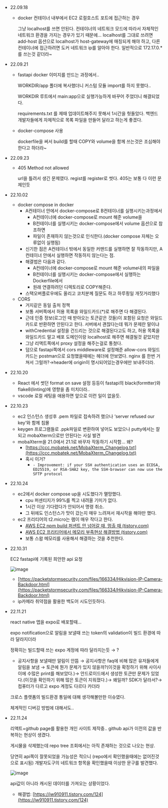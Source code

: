 - 22.09.18
    - docker 컨테이너 내부에서 EC2 로컬호스트 포트에 접근하는 경우
        
        그냥 localhost를 쓰면 안된다. 컨테이너의 네트워크 모드에 따라서 자체적인 네트워크 환경을 가지는 경우가 있기 때문에… localhost를 그대로 쓰려면 add-host 옵션으로 localhost가 host-gateway에 매칭되게 해야 하고, 다른 컨테이너에 접근하려면 도커 네트워크 ip를 알아야 한다. 일반적으로 172.17.0.*를 쓰는것 같더라~
        
- 22.09.21
    - fastapi docker 이미지를 만드는 과정에서..
        
        WORKDIR/app 폴더에 복사했더니 커스텀 모듈 import를 하지 못했다..
        
        WORKDIR 루트에서 main:app으로 실행가능하게 바꾸어 주었더니 해결되었다.
        
        requirements.txt 를 제때 업데이트해주지 못해서 1시간을 헛돌았다. 백엔드 개발자들에게 자체적으로 목록 파일을 만들어 달라고 하는게 좋겠다.
        
    - docker-compose 사용
        
        dockerfile을 써서 build를 할때 COPY와 volume을 함께 쓰는것은 조심해야 한다고 하더라~
        
- 22.09.23
    - 405 Method not allowed
        
        url을 틀려서 생긴 문제였다. regist를 register로 썻다. 405는 보통 다 이런 문제인듯
        
- 22.10.02
    - docker compose in docker
        - A컨테이너 안에서 docker-compose로 B컨테이너를 실행시키는과정에서
            - A컨테이너에 docker-compose로 mount 해준 volume을
            - B컨테이너를 실행시키는 docker-compose에서 volume 옵션으로 참조하면
            - 파일이 존재하지 않는것으로 인식한다.(docker compose 자체는 오류없이 실행됨)
        - 신기한 점은 A컨테이너 밖에서 동일한 커맨드를 실행하면 잘 작동하지만, A컨테이너 안에서 실행하면 작동하지 않는다는 점.
        - 해결법은 다음과 같다.
            - A컨테이너에 docker-compose로 mount 해준 volume내의 파일을
            - B컨테이너를 실행시키는 docker-compose에서 실행하는 Dockerfile에서
            - 원래 연결하려던 디렉토리로 COPY해준다.
        - 스택오버플로우에도 올리고 코치분께 질문도 하고 하루죙일 개짓거리했다
    - CORS
        - 거지같은 동일 출처 정책
        - 보통 서버쪽에서 허용 목록을 와일드카드(*)로 해주면 다 해결된다.
        - 근데 인증 정보(로그인 때 받아오는 토큰같은 것들)이 포함된 요청은 와일드카드로 반환하면 안된다고 한다. 서버에서 괜찮다는데 뭐가 문제란 말이냐
        - withCredential 설정을 건드리는 것으로 해결된다고도 하고, 허용 목록을 와일드카드 말고 배포 도메인이랑 localhost로 해주면 해결될것 같았지만
        - 그냥 리액트쪽에서 proxy 설정을 해주는걸로 퉁쳤다.
        - 덤으로 fastapi쪽에서 cors middleware로 설정해준 allow-cors 와일드카드는 postman으로 요청했을때에는 헤더에 안보였다. nginx 를 한번 거쳐서 그럴까?→header에 origin이 명시되어있는경우에만 보내주더라.
- 22.10.20
    - React 에서 썻던 format on save 설정 등등이 fastapi의 black(formtter)와 flake8(linting)에 영향을 좀 미치더라..
    - vscode 로컬 세팅을 애용하면 앞으로 이런 일이 없을듯.
- 22.10.23
    - ec2 인스턴스 생성후 .pem 파일로 접속하려 했으나 ‘server refused our key’와 함께 침몰
    - keygen 프로그램들로 .ppk파일로 변환하여 넣어도 보았으나 putty에서는 잘 되고 mobaXterm으로만 안된다는 사실 발견
    - mobaXterm을 21.0에서 21.1로 바꾸자 작동하기 시작함… 왜?
        - [https://ccc.mobatek.net/MobaXterm_Changelog.txt](https://ccc.mobatek.net/MobaXterm_Changelog.txt)
        - 혹시 이거?
            - `- Improvement: if your SSH authentication uses an ECDSA, ED25519, or RSA-SHA2 key, the SSH-browser can now use the SFTP protocol`
- 22.10.24
    - ec2에서 docker compose up을 시도했다가 멸망했다.
        - cpu 퍼센티지가 99%를 찍고 내려올 기미가 없다.
        - 1시간 이상 기다렸다가 안되어서 명령 취소.
        - 그 뒤에도 인스턴스가 맛이 갔는지 매우 느려져서 재시작을 해야만 했다.
    - ec2 프리티어의 t2.micro는 램이 매우 작다고 한다.
        - [AWS EC2 npm build 퍼센트 안 넘어갈 때, 멈출 때 (tistory.com)](https://dundung.tistory.com/284)
        - [AWS EC2 프리티어에서 메모리 부족현상 해결방법 (tistory.com)](https://sundries-in-myidea.tistory.com/102)
        - 보통 스왑 메모리를 사용해서 해결하는 것을 추천한다.
- 22.10.31
    
    EC2 fastapi에 기록된 희안한 api 요청
    
    ![image](https://user-images.githubusercontent.com/20199960/204205526-93b03a65-abe2-405b-ad09-a8c73da6d7fe.png)
    
    - [https://packetstormsecurity.com/files/166334/Hikvision-IP-Camera-Backdoor.html](https://packetstormsecurity.com/files/166334/Hikvision-IP-Camera-Backdoor.html)
    - ip카메라 취약점을 활용한 백도어 시도인듯하다.
- 22.11.21
    
    react native 앱을 expo로 배포할때…
    
    expo notification으로 알림을 보낼때 쓰는 token의 validation이 빌드 환경에 따라 달라지더라
    
    정확히는 빌드할때 쓰는 expo 계정에 따라 달라지는듯 → ?
    
    - 공지사항을 보낼때만 알림이 안뜸 → 공지사항은 faq에 비해 많은 유저들에게 알림을 보냄 → 토큰에 뭔가 문제가 있지 않을까?(이것을 확정하기 위해 사이사이에 수많은 print를 해보았다.)→ 안드로이드에서 생성한 토큰만 문제가 있었다.(이것을 확인하기 위해 많은 토큰이 지워졌다.)→ 왜일까? SDK가 달라서?→ 컴퓨터가 다르고 expo 계정도 다르다 카더라
    
    크로스 플랫폼의 빌드환경 통일에 대해 생각해볼만한 이슈였다.
    
    체계적인 디버깅 방법에 대해서도..
    
- 22.11.24
    
    리액트+github page를 활용한 개인 사이트 제작중.. github api가 이전의 값을 반복하는 현상이 생겼다.
    
    게시물을 삭제했는데 repo tree 조회에서는 아직 존재하는 것으로 나오는 현상.
    
    당연히 api쪽이 잘못되었을 가능성은 적으니 (repo에서 확인했을때에는 없어진것으로 표시됨) 개발자도구의 네트워크 항목을 확인했을때 이상한 문구를 발견했다.
    
    ![image](https://user-images.githubusercontent.com/20199960/204205462-950a6615-67db-4c6f-8d85-399584aa47ce.png)
    
    api값이 아니라 캐시된 데이터를 가져오는 상황이었다.
    
    - 해결법: [https://jw910911.tistory.com/124](https://jw910911.tistory.com/124)